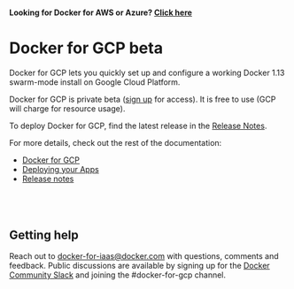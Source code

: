 <!--[metadata]>
+++
title = "Docker for GCP"
description = "Docker for GCP"
keywords = ["iaas, gcp"]
[menu.main]
identifier="docs"
name = "Getting Started"
weight="1"
+++
<![end-metadata]-->

#### Looking for Docker for AWS or Azure? [Click here](https://docs.docker.com/engine/installation/)

# Docker for GCP beta

Docker for GCP lets you quickly set up and configure a working Docker 1.13
swarm-mode install on Google Cloud Platform.

Docker for GCP is private beta ([sign up](https://beta.docker.com/gcp) for access).
It is free to use (GCP will charge for resource usage).

To deploy Docker for GCP, find the latest release in the [Release Notes](gcp/release-notes.md).

For more details, check out the rest of the documentation:

 * [Docker for GCP](gcp/index.md)
 * [Deploying your Apps](deploy.md)
 * [Release notes](gcp/release-notes.md)

<p style="margin-bottom:50px">&nbsp;</p>

## Getting help

Reach out to <docker-for-iaas@docker.com> with questions, comments and feedback.
Public discussions are available by signing up for the [Docker Community Slack](https://dockr.ly/2geAjfo) and joining the #docker-for-gcp channel.
